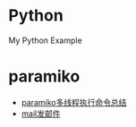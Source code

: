 # Python
My Python Example

# paramiko
- [paramiko多线程执行命令总结](https://github.com/mds1455975151/Python/blob/master/paramiko/paramiko_muti.md)
- [mail发邮件](http://www.runoob.com/python/python-email.html)
